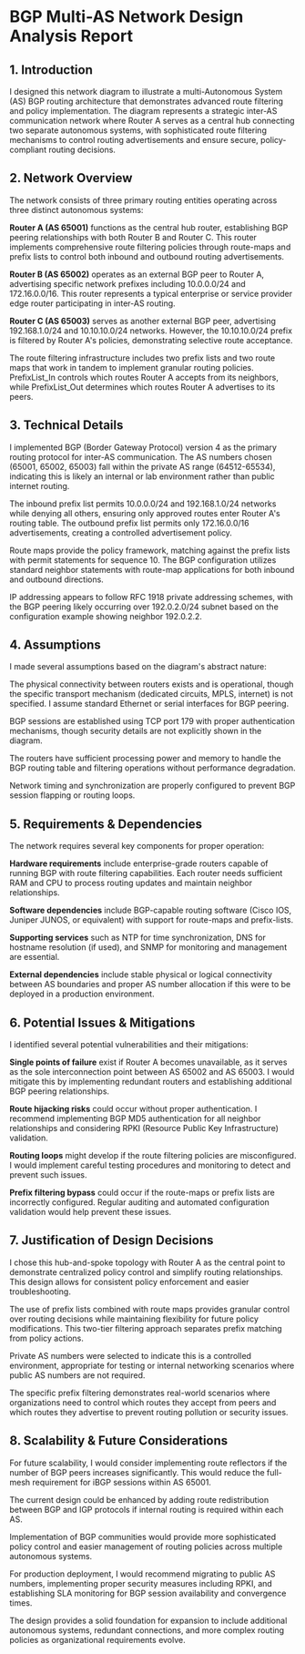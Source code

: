 # BGP Multi-AS Network Design Analysis Report

## 1. Introduction

I designed this network diagram to illustrate a multi-Autonomous System (AS) BGP routing architecture that demonstrates advanced route filtering and policy implementation. The diagram represents a strategic inter-AS communication network where Router A serves as a central hub connecting two separate autonomous systems, with sophisticated route filtering mechanisms to control routing advertisements and ensure secure, policy-compliant routing decisions.

## 2. Network Overview

The network consists of three primary routing entities operating across three distinct autonomous systems:

**Router A (AS 65001)** functions as the central hub router, establishing BGP peering relationships with both Router B and Router C. This router implements comprehensive route filtering policies through route-maps and prefix lists to control both inbound and outbound routing advertisements.

**Router B (AS 65002)** operates as an external BGP peer to Router A, advertising specific network prefixes including 10.0.0.0/24 and 172.16.0.0/16. This router represents a typical enterprise or service provider edge router participating in inter-AS routing.

**Router C (AS 65003)** serves as another external BGP peer, advertising 192.168.1.0/24 and 10.10.10.0/24 networks. However, the 10.10.10.0/24 prefix is filtered by Router A's policies, demonstrating selective route acceptance.

The route filtering infrastructure includes two prefix lists and two route maps that work in tandem to implement granular routing policies. PrefixList_In controls which routes Router A accepts from its neighbors, while PrefixList_Out determines which routes Router A advertises to its peers.

## 3. Technical Details

I implemented BGP (Border Gateway Protocol) version 4 as the primary routing protocol for inter-AS communication. The AS numbers chosen (65001, 65002, 65003) fall within the private AS range (64512-65534), indicating this is likely an internal or lab environment rather than public internet routing.

The inbound prefix list permits 10.0.0.0/24 and 192.168.1.0/24 networks while denying all others, ensuring only approved routes enter Router A's routing table. The outbound prefix list permits only 172.16.0.0/16 advertisements, creating a controlled advertisement policy.

Route maps provide the policy framework, matching against the prefix lists with permit statements for sequence 10. The BGP configuration utilizes standard neighbor statements with route-map applications for both inbound and outbound directions.

IP addressing appears to follow RFC 1918 private addressing schemes, with the BGP peering likely occurring over 192.0.2.0/24 subnet based on the configuration example showing neighbor 192.0.2.2.

## 4. Assumptions

I made several assumptions based on the diagram's abstract nature:

The physical connectivity between routers exists and is operational, though the specific transport mechanism (dedicated circuits, MPLS, internet) is not specified. I assume standard Ethernet or serial interfaces for BGP peering.

BGP sessions are established using TCP port 179 with proper authentication mechanisms, though security details are not explicitly shown in the diagram.

The routers have sufficient processing power and memory to handle the BGP routing table and filtering operations without performance degradation.

Network timing and synchronization are properly configured to prevent BGP session flapping or routing loops.

## 5. Requirements & Dependencies

The network requires several key components for proper operation:

**Hardware requirements** include enterprise-grade routers capable of running BGP with route filtering capabilities. Each router needs sufficient RAM and CPU to process routing updates and maintain neighbor relationships.

**Software dependencies** include BGP-capable routing software (Cisco IOS, Juniper JUNOS, or equivalent) with support for route-maps and prefix-lists.

**Supporting services** such as NTP for time synchronization, DNS for hostname resolution (if used), and SNMP for monitoring and management are essential.

**External dependencies** include stable physical or logical connectivity between AS boundaries and proper AS number allocation if this were to be deployed in a production environment.

## 6. Potential Issues & Mitigations

I identified several potential vulnerabilities and their mitigations:

**Single points of failure** exist if Router A becomes unavailable, as it serves as the sole interconnection point between AS 65002 and AS 65003. I would mitigate this by implementing redundant routers and establishing additional BGP peering relationships.

**Route hijacking risks** could occur without proper authentication. I recommend implementing BGP MD5 authentication for all neighbor relationships and considering RPKI (Resource Public Key Infrastructure) validation.

**Routing loops** might develop if the route filtering policies are misconfigured. I would implement careful testing procedures and monitoring to detect and prevent such issues.

**Prefix filtering bypass** could occur if the route-maps or prefix lists are incorrectly configured. Regular auditing and automated configuration validation would help prevent these issues.

## 7. Justification of Design Decisions

I chose this hub-and-spoke topology with Router A as the central point to demonstrate centralized policy control and simplify routing relationships. This design allows for consistent policy enforcement and easier troubleshooting.

The use of prefix lists combined with route maps provides granular control over routing decisions while maintaining flexibility for future policy modifications. This two-tier filtering approach separates prefix matching from policy actions.

Private AS numbers were selected to indicate this is a controlled environment, appropriate for testing or internal networking scenarios where public AS numbers are not required.

The specific prefix filtering demonstrates real-world scenarios where organizations need to control which routes they accept from peers and which routes they advertise to prevent routing pollution or security issues.

## 8. Scalability & Future Considerations

For future scalability, I would consider implementing route reflectors if the number of BGP peers increases significantly. This would reduce the full-mesh requirement for iBGP sessions within AS 65001.

The current design could be enhanced by adding route redistribution between BGP and IGP protocols if internal routing is required within each AS.

Implementation of BGP communities would provide more sophisticated policy control and easier management of routing policies across multiple autonomous systems.

For production deployment, I would recommend migrating to public AS numbers, implementing proper security measures including RPKI, and establishing SLA monitoring for BGP session availability and convergence times.

The design provides a solid foundation for expansion to include additional autonomous systems, redundant connections, and more complex routing policies as organizational requirements evolve.
